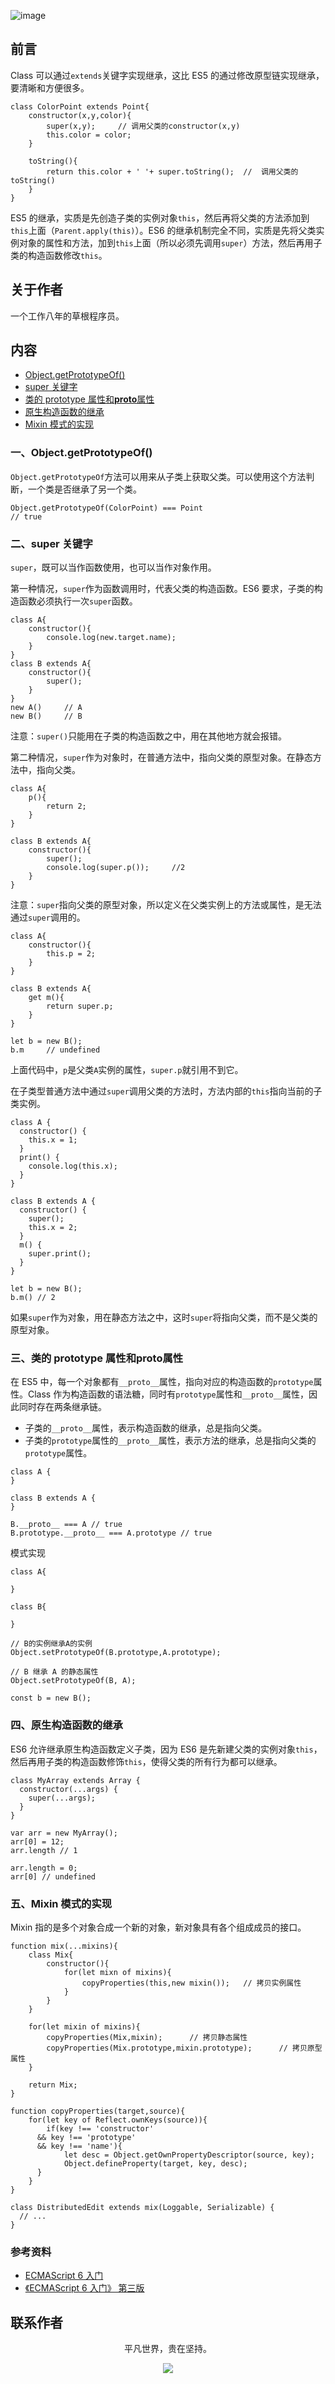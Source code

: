 ![image](../img/timg.jpg)
<br>

## 前言

Class 可以通过`extends`关键字实现继承，这比 ES5 的通过修改原型链实现继承，要清晰和方便很多。

```
class ColorPoint extends Point{
    constructor(x,y,color){
        super(x,y);     // 调用父类的constructor(x,y)
        this.color = color;
    }

    toString(){
        return this.color + ' '+ super.toString();  //  调用父类的toString()
    }
}
```

ES5 的继承，实质是先创造子类的实例对象`this`，然后再将父类的方法添加到`this`上面（`Parent.apply(this)`）。ES6 的继承机制完全不同，实质是先将父类实例对象的属性和方法，加到`this`上面（所以必须先调用`super`）方法，然后再用子类的构造函数修改`this`。

## 关于作者

一个工作八年的草根程序员。

## 内容

- [Object.getPrototypeOf()](#一objectgetprototypeof)
- [super 关键字](#二super-关键字)
- [类的 prototype 属性和**proto**属性](#三类的-prototype-属性和proto属性)
- [原生构造函数的继承](#四原生构造函数的继承)
- [Mixin 模式的实现](#五mixin-模式的实现)

### 一、Object.getPrototypeOf()

`Object.getPrototypeOf`方法可以用来从子类上获取父类。可以使用这个方法判断，一个类是否继承了另一个类。

```
Object.getPrototypeOf(ColorPoint) === Point
// true
```

### 二、super 关键字

`super`，既可以当作函数使用，也可以当作对象作用。

第一种情况，`super`作为函数调用时，代表父类的构造函数。ES6 要求，子类的构造函数必须执行一次`super`函数。

```
class A{
    constructor(){
        console.log(new.target.name);
    }
}
class B extends A{
    constructor(){
        super();
    }
}
new A()     // A
new B()     // B
```

注意：`super()`只能用在子类的构造函数之中，用在其他地方就会报错。

第二种情况，`super`作为对象时，在普通方法中，指向父类的原型对象。在静态方法中，指向父类。

```
class A{
    p(){
        return 2;
    }
}

class B extends A{
    constructor(){
        super();
        console.log(super.p());     //2
    }
}

```

注意：`super`指向父类的原型对象，所以定义在父类实例上的方法或属性，是无法通过`super`调用的。

```
class A{
    constructor(){
        this.p = 2;
    }
}

class B extends A{
    get m(){
        return super.p;
    }
}

let b = new B();
b.m     // undefined
```

上面代码中，`p`是父类`A`实例的属性，`super.p`就引用不到它。

在子类型普通方法中通过`super`调用父类的方法时，方法内部的`this`指向当前的子类实例。

```
class A {
  constructor() {
    this.x = 1;
  }
  print() {
    console.log(this.x);
  }
}

class B extends A {
  constructor() {
    super();
    this.x = 2;
  }
  m() {
    super.print();
  }
}

let b = new B();
b.m() // 2
```

如果`super`作为对象，用在静态方法之中，这时`super`将指向父类，而不是父类的原型对象。

### 三、类的 prototype 属性和**proto**属性

在 ES5 中，每一个对象都有`__proto__`属性，指向对应的构造函数的`prototype`属性。Class 作为构造函数的语法糖，同时有`prototype`属性和`__proto__`属性，因此同时存在两条继承链。

- 子类的`__proto__`属性，表示构造函数的继承，总是指向父类。
- 子类的`prototype`属性的`__proto__`属性，表示方法的继承，总是指向父类的`prototype`属性。

```
class A {
}

class B extends A {
}

B.__proto__ === A // true
B.prototype.__proto__ === A.prototype // true
```

模式实现

```
class A{

}

class B{

}

// B的实例继承A的实例
Object.setPrototypeOf(B.prototype,A.prototype);

// B 继承 A 的静态属性
Object.setPrototypeOf(B, A);

const b = new B();
```

### 四、原生构造函数的继承

ES6 允许继承原生构造函数定义子类，因为 ES6 是先新建父类的实例对象`this`，然后再用子类的构造函数修饰`this`，使得父类的所有行为都可以继承。

```
class MyArray extends Array {
  constructor(...args) {
    super(...args);
  }
}

var arr = new MyArray();
arr[0] = 12;
arr.length // 1

arr.length = 0;
arr[0] // undefined
```

### 五、Mixin 模式的实现

Mixin 指的是多个对象合成一个新的对象，新对象具有各个组成成员的接口。

```
function mix(...mixins){
    class Mix{
        constructor(){
            for(let mixn of mixins){
                copyProperties(this,new mixin());   // 拷贝实例属性
            }
        }
    }

    for(let mixin of mixins){
        copyProperties(Mix,mixin);      // 拷贝静态属性
        copyProperties(Mix.prototype,mixin.prototype);      // 拷贝原型属性
    }

    return Mix;
}

function copyProperties(target,source){
    for(let key of Reflect.ownKeys(source)){
        if(key !== 'constructor'
      && key !== 'prototype'
      && key !== 'name'){
            let desc = Object.getOwnPropertyDescriptor(source, key);
            Object.defineProperty(target, key, desc);
      }
    }
}

class DistributedEdit extends mix(Loggable, Serializable) {
  // ...
}
```

### 参考资料

- [ECMAScript 6 入门](http://es6.ruanyifeng.com/#docs/class-extends)
- [《ECMAScript 6 入门》 第三版]()

## 联系作者

<div align="center">
    <p>
        平凡世界，贵在坚持。
    </p>
    <img src="../img/contact.png" />
</div>

